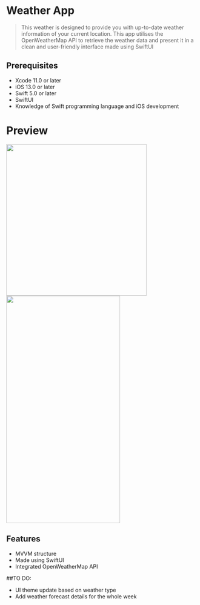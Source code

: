 # Weather App

> This weather is designed to provide you with up-to-date weather information of your current location. This app utilises the OpenWeatherMap API to retrieve the weather data and present it in a clean and user-friendly interface made using SwiftUI

## Prerequisites
- Xcode 11.0 or later
- iOS 13.0 or later
- Swift 5.0 or later
- SwiftUI
- Knowledge of Swift programming language and iOS development

# Preview

<img src="https://drive.google.com/uc?id=1w2lfnfb-aLpliS51eR2ke9xJv-UzZZCR" width="370" height="400">

<img src="https://drive.google.com/uc?id=1Wkm_tlxJivO9Aosh5P1bTGlBhEn7KLS7" width="300" height="600">


## Features

- MVVM structure
- Made using SwiftUI
- Integrated OpenWeatherMap API

##TO DO:
- UI theme update based on weather type
- Add weather forecast details for the whole week




